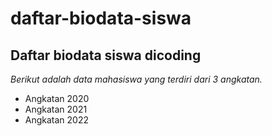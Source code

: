 daftar-biodata-siswa
==
Daftar biodata siswa dicoding
--
*Berikut adalah data mahasiswa yang terdiri dari 3 angkatan.*
- Angkatan 2020
- Angkatan 2021
- Angkatan 2022
